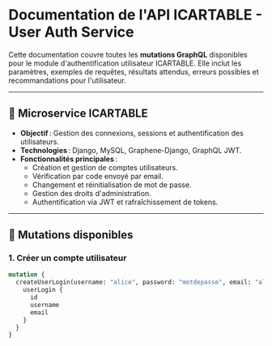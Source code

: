# Documentation de l'API ICARTABLE - User Auth Service

Cette documentation couvre toutes les **mutations GraphQL** disponibles pour le module d'authentification utilisateur ICARTABLE. Elle inclut les paramètres, exemples de requêtes, résultats attendus, erreurs possibles et recommandations pour l'utilisateur.

---

## 🔹 Microservice ICARTABLE

- **Objectif** : Gestion des connexions, sessions et authentification des utilisateurs.
- **Technologies** : Django, MySQL, Graphene-Django, GraphQL JWT.
- **Fonctionnalités principales** :
  - Création et gestion de comptes utilisateurs.
  - Vérification par code envoyé par email.
  - Changement et réinitialisation de mot de passe.
  - Gestion des droits d'administration.
  - Authentification via JWT et rafraîchissement de tokens.

---

## 🔹 Mutations disponibles

### 1. Créer un compte utilisateur
```graphql
mutation {
  createUserLogin(username: "alice", password: "motdepasse", email: "alice@mail.com") {
    userLogin {
      id
      username
      email
    }
  }
}
